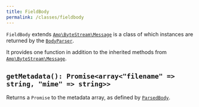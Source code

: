 ```yaml
---
title: FieldBody
permalink: /classes/fieldbody
---
```


`FieldBody` extends [`Amp\ByteStream\Message`](//amphp.org/byte-stream/message) is a class of which instances are returned by the [`BodyParser`](bodyparser.md).

It provides one function in addition to the inherited methods from [`Amp\ByteStream\Message`](//amphp.org/byte-stream/message).

## `getMetadata(): Promise<array<"filename" => string, "mime" => string>>`

Returns a `Promise` to the metadata array, as defined by [`ParsedBody`](parsedbody.md).